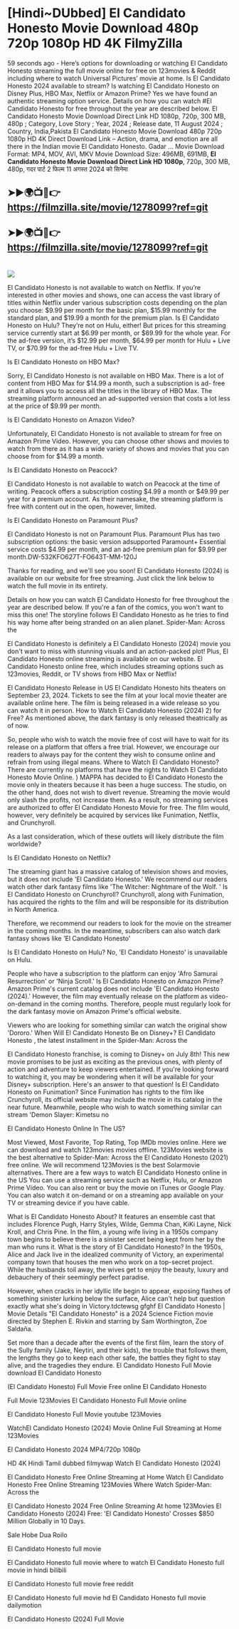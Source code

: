 # [Hindi~DUbbed] El Candidato Honesto Movie Download 480p 720p 1080p HD 4K FilmyZilla


59 seconds ago - Here’s options for downloading or watching El Candidato Honesto streaming the full movie online for free on 123movies & Reddit including where to watch Universal Pictures’ movie at home. Is El Candidato Honesto 2024 available to stream? Is watching El Candidato Honesto on Disney Plus, HBO Max, Netflix or Amazon Prime? Yes we have found an authentic streaming option service. Details on how you can watch #El Candidato Honesto for free throughout the year are described below. El Candidato Honesto Movie Download Direct Link HD 1080p, 720p, 300 MB, 480p ; Category, Love Story ; Year, 2024 ; Release date, 11 August 2024 ; Country, India,Pakista El Candidato Honesto Movie Download 480p 720p 1080p HD 4K Direct Download Link – Action, drama, and emotion are all there in the Indian movie El Candidato Honesto. Gadar ...
Movie Download Format: MP4, MOV, AVI, MKV
Movie Download Size: 496MB, 691MB, **El Candidato Honesto Movie Download Direct Link HD 1080p**, 720p, 300 MB, 480p, गदर पार्ट 2 फिल्म 11 अगस्त 2024 को सिनेमा

## ➤►🌍📺📱👉   https://filmzilla.site/movie/1278099?ref=git

## ➤►🌍📺📱👉   https://filmzilla.site/movie/1278099?ref=git

#

<img src="https://image.tmdb.org/t/p/w780//uFMIiNYUDHzo7YGSg5UUR7VLNma.jpg" />

El Candidato Honesto is not available to watch on Netflix. If you’re interested in other movies and shows, one can access the vast library of titles within Netflix under various subscription costs depending on the plan you choose: $9.99 per month for the basic plan, $15.99 monthly for the standard plan, and $19.99 a month for the premium plan. Is El Candidato Honesto on Hulu? They’re not on Hulu, either! But prices for this streaming service currently start at $6.99 per month, or $69.99 for the whole year. For the ad-free version, it’s $12.99 per month, $64.99 per month for Hulu + Live TV, or $70.99 for the ad-free Hulu + Live TV.

Is El Candidato Honesto on HBO Max?

Sorry, El Candidato Honesto is not available on HBO Max. There is a lot of content from HBO Max for $14.99 a month, such a subscription is ad- free and it allows you to access all the titles in the library of HBO Max. The streaming platform announced an ad-supported version that costs a lot less at the price of $9.99 per month.

Is El Candidato Honesto on Amazon Video?

Unfortunately, El Candidato Honesto is not available to stream for free on Amazon Prime Video. However, you can choose other shows and movies to watch from there as it has a wide variety of shows and movies that you can choose from for $14.99 a month.

Is El Candidato Honesto on Peacock?

El Candidato Honesto is not available to watch on Peacock at the time of writing. Peacock offers a subscription costing $4.99 a month or $49.99 per year for a premium account. As their namesake, the streaming platform is free with content out in the open, however, limited.

Is El Candidato Honesto on Paramount Plus?

El Candidato Honesto is not on Paramount Plus. Paramount Plus has two subscription options: the basic version adsupported Paramount+ Essential service costs $4.99 per month, and an ad-free premium plan for $9.99 per month.DW-532KFO627T-FO643T-MM-120J

Thanks for reading, and we'll see you soon! El Candidato Honesto (2024) is available on our website for free streaming. Just click the link below to watch the full movie in its entirety.

Details on how you can watch El Candidato Honesto for free throughout the year are described below. If you're a fan of the comics, you won't want to miss this one! The storyline follows El Candidato Honesto as he tries to find his way home after being stranded on an alien planet. Spider-Man: Across the

El Candidato Honesto is definitely a El Candidato Honesto (2024) movie you don't want to miss with stunning visuals and an action-packed plot! Plus, El Candidato Honesto online streaming is available on our website. El Candidato Honesto online free, which includes streaming options such as 123movies, Reddit, or TV shows from HBO Max or Netflix!

El Candidato Honesto Release in US El Candidato Honesto hits theaters on September 23, 2024. Tickets to see the film at your local movie theater are available online here. The film is being released in a wide release so you can watch it in person. How to Watch El Candidato Honesto (2024) 2) for Free? As mentioned above, the dark fantasy is only released theatrically as of now.

So, people who wish to watch the movie free of cost will have to wait for its release on a platform that offers a free trial. However, we encourage our readers to always pay for the content they wish to consume online and refrain from using illegal means. Where to Watch El Candidato Honesto? There are currently no platforms that have the rights to Watch El Candidato Honesto Movie Online. ) MAPPA has decided to El Candidato Honesto the movie only in theaters because it has been a huge success. The studio, on the other hand, does not wish to divert revenue. Streaming the movie would only slash the profits, not increase them. As a result, no streaming services are authorized to offer El Candidato Honesto Movie for free. The film would, however, very definitely be acquired by services like Funimation, Netflix, and Crunchyroll.

As a last consideration, which of these outlets will likely distribute the film worldwide?

Is El Candidato Honesto on Netflix?

The streaming giant has a massive catalog of television shows and movies, but it does not include 'El Candidato Honesto.' We recommend our readers watch other dark fantasy films like 'The Witcher: Nightmare of the Wolf. ' Is El Candidato Honesto on Crunchyroll? Crunchyroll, along with Funimation, has acquired the rights to the film and will be responsible for its distribution in North America.

Therefore, we recommend our readers to look for the movie on the streamer in the coming months. In the meantime, subscribers can also watch dark fantasy shows like 'El Candidato Honesto'

Is El Candidato Honesto on Hulu? No, 'El Candidato Honesto' is unavailable on Hulu.

People who have a subscription to the platform can enjoy 'Afro Samurai Resurrection' or 'Ninja Scroll.' Is El Candidato Honesto on Amazon Prime? Amazon Prime's current catalog does not include 'El Candidato Honesto (2024).' However, the film may eventually release on the platform as video-on-demand in the coming months. Therefore, people must regularly look for the dark fantasy movie on Amazon Prime's official website.

Viewers who are looking for something similar can watch the original show 'Dororo.' When Will El Candidato Honesto Be on Disney+? El Candidato Honesto , the latest installment in the Spider-Man: Across the

El Candidato Honesto franchise, is coming to Disney+ on July 8th! This new movie promises to be just as exciting as the previous ones, with plenty of action and adventure to keep viewers entertained. If you're looking forward to watching it, you may be wondering when it will be available for your Disney+ subscription. Here's an answer to that question! Is El Candidato Honesto on Funimation? Since Funimation has rights to the film like Crunchyroll, its official website may include the movie in its catalog in the near future. Meanwhile, people who wish to watch something similar can stream 'Demon Slayer: Kimetsu no

El Candidato Honesto Online In The US?

Most Viewed, Most Favorite, Top Rating, Top IMDb movies online. Here we can download and watch 123movies movies offline. 123Movies website is the best alternative to Spider-Man: Across the El Candidato Honesto (2021) free online. We will recommend 123Movies is the best Solarmovie alternatives. There are a few ways to watch El Candidato Honesto online in the US You can use a streaming service such as Netflix, Hulu, or Amazon Prime Video. You can also rent or buy the movie on iTunes or Google Play. You can also watch it on-demand or on a streaming app available on your TV or streaming device if you have cable.

What is El Candidato Honesto About? It features an ensemble cast that includes Florence Pugh, Harry Styles, Wilde, Gemma Chan, KiKi Layne, Nick Kroll, and Chris Pine. In the film, a young wife living in a 1950s company town begins to believe there is a sinister secret being kept from her by the man who runs it. What is the story of El Candidato Honesto? In the 1950s, Alice and Jack live in the idealized community of Victory, an experimental company town that houses the men who work on a top-secret project. While the husbands toil away, the wives get to enjoy the beauty, luxury and debauchery of their seemingly perfect paradise.

However, when cracks in her idyllic life begin to appear, exposing flashes of something sinister lurking below the surface, Alice can't help but question exactly what she's doing in Victory.tdctewsg gfghf El Candidato Honesto | Movie Details "El Candidato Honesto" is a 2024 Science Fiction movie directed by Stephen E. Rivkin and starring by Sam Worthington, Zoe Saldaña.

Set more than a decade after the events of the first film, learn the story of the Sully family (Jake, Neytiri, and their kids), the trouble that follows them, the lengths they go to keep each other safe, the battles they fight to stay alive, and the tragedies they endure. El Candidato Honesto Full Movie download El Candidato Honesto

(El Candidato Honesto) Full Movie Free online El Candidato Honesto

Full Movie 123Movies El Candidato Honesto Full Movie online

El Candidato Honesto Full Movie youtube 123Movies

WatchEl Candidato Honesto (2024) Movie Online Full Streaming at Home 123Movies

El Candidato Honesto 2024 MP4/720p 1080p

HD 4K Hindi Tamil dubbed filmywap Watch El Candidato Honesto (2024)

El Candidato Honesto Free Online Streaming at Home Watch El Candidato Honesto Free Online Streaming 123Movies Where Watch Spider-Man: Across the

El Candidato Honesto 2024 Free Online Streaming At home 123Movies El Candidato Honesto (2024) Free: 'El Candidato Honesto' Crosses $850 Million Globally in 10 Days.

Sale Hobe Dua Roilo

El Candidato Honesto full movie

El Candidato Honesto full movie where to watch El Candidato Honesto full movie in hindi bilibili

El Candidato Honesto full movie free reddit

El Candidato Honesto full movie hd El Candidato Honesto full movie dailymotion

El Candidato Honesto (2024) Full Movie